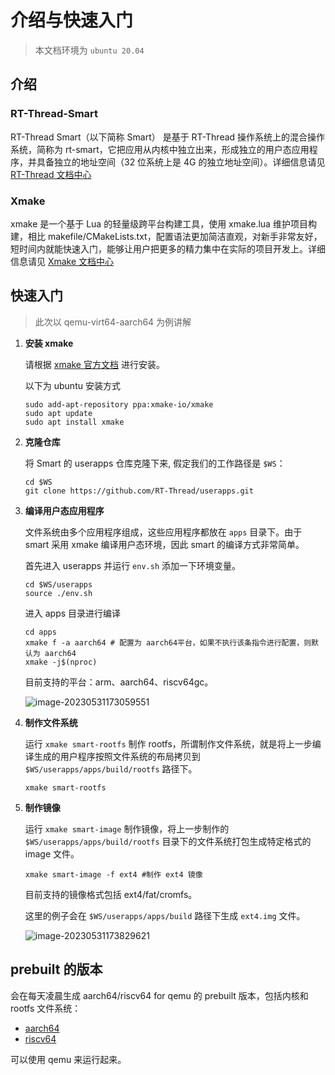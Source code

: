 # 介绍与快速入门

> 本文档环境为 `ubuntu 20.04`

## 介绍

### RT-Thread-Smart

RT-Thread Smart（以下简称 Smart） 是基于 RT-Thread 操作系统上的混合操作系统，简称为 rt-smart，它把应用从内核中独立出来，形成独立的用户态应用程序，并具备独立的地址空间（32 位系统上是 4G 的独立地址空间）。详细信息请见 [RT-Thread 文档中心](https://www.rt-thread.org/document/site/#/rt-thread-version/rt-thread-smart/introduction/rt-smart-intro/rt-smart-intro)

### Xmake

xmake 是一个基于 Lua 的轻量级跨平台构建工具，使用 xmake.lua 维护项目构建，相比 makefile/CMakeLists.txt，配置语法更加简洁直观，对新手非常友好，短时间内就能快速入门，能够让用户把更多的精力集中在实际的项目开发上。详细信息请见 [Xmake 文档中心](https://xmake.io/#/zh-cn/about/introduction)

## 快速入门

> 此次以 qemu-virt64-aarch64 为例讲解

1. **安装 xmake**

   请根据 [xmake 官方文档](https://xmake.io/#/zh-cn/guide/installation?id=ubuntu) 进行安装。

   以下为 ubuntu 安装方式

   ```shell
   sudo add-apt-repository ppa:xmake-io/xmake
   sudo apt update
   sudo apt install xmake
   ```

2. **克隆仓库**

   将 Smart 的 userapps 仓库克隆下来, 假定我们的工作路径是 `$WS`：

   ```shell
   cd $WS
   git clone https://github.com/RT-Thread/userapps.git
   ```

3. **编译用户态应用程序**

   文件系统由多个应用程序组成，这些应用程序都放在 `apps` 目录下。由于 smart 采用 xmake 编译用户态环境，因此 smart 的编译方式非常简单。

   首先进入 userapps 并运行 `env.sh` 添加一下环境变量。

   ```shell
   cd $WS/userapps
   source ./env.sh
   ```

   进入 apps 目录进行编译

   ```shell
   cd apps
   xmake f -a aarch64 # 配置为 aarch64平台，如果不执行该条指令进行配置，则默认为 aarch64
   xmake -j$(nproc)
   ```

   目前支持的平台：arm、aarch64、riscv64gc。

   ![image-20230531173059551](./assets/image-20230531173059551.png)


4. **制作文件系统**

   运行 `xmake smart-rootfs` 制作 rootfs，所谓制作文件系统，就是将上一步编译生成的用户程序按照文件系统的布局拷贝到 `$WS/userapps/apps/build/rootfs` 路径下。

   ```shell
   xmake smart-rootfs
   ```

5. **制作镜像**

   运行 `xmake smart-image` 制作镜像，将上一步制作的 `$WS/userapps/apps/build/rootfs` 目录下的文件系统打包生成特定格式的 image 文件。

   ```shell
   xmake smart-image -f ext4 #制作 ext4 镜像
   ```

   目前支持的镜像格式包括 ext4/fat/cromfs。

   这里的例子会在 `$WS/userapps/apps/build` 路径下生成 `ext4.img` 文件。

   ![image-20230531173829621](./assets/image-20230531173829621.png)

## prebuilt 的版本

会在每天凌晨生成 aarch64/riscv64 for qemu 的 prebuilt 版本，包括内核和 rootfs 文件系统：

- [aarch64](https://download-redirect.rt-thread.org/download/rt-smart/prebuilt/qemu-virt64-aarch64_latest.tar.gz)
- [riscv64](https://download-redirect.rt-thread.org/download/rt-smart/prebuilt/qemu-virt64-riscv_latest.tar.gz)

可以使用 qemu 来运行起来。
